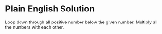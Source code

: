 # Plain English Solution
Loop down through all positive number below the given number. 
Multiply all the numbers with each other.